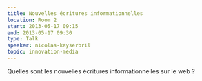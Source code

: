 ```yaml
---
title: Nouvelles écritures informationnelles
location: Room 2
start: 2013-05-17 09:15
end: 2013-05-17 09:30
type: Talk
speaker: nicolas-kayserbril
topic: innovation-media
---
```


Quelles sont les nouvelles écritures informationnelles sur le web ?

